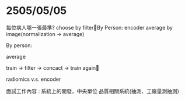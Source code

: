 # 2505/05/05
每位病人哪一張最準? choose by filterBy Person: encoder average by image(normalization -> average)

  

  

By person:

average

train -> filter -> concact -> train again

radiomics v.s. encoder


面試工作內容 : 
系統上的開發，中央單位
品質相關系統(抽測、工廠量測抽測)
